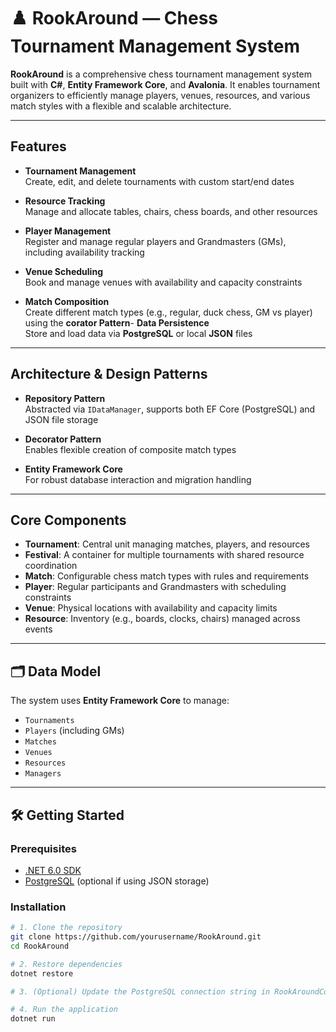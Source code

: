 # ♟️ RookAround — Chess Tournament Management System

**RookAround** is a comprehensive chess tournament management system built with **C#**, **Entity Framework Core**, and **Avalonia**. It enables tournament organizers to efficiently manage players, venues, resources, and various match styles with a flexible and scalable architecture.

---

## Features

- **Tournament Management**  
  Create, edit, and delete tournaments with custom start/end dates

- **Resource Tracking**  
  Manage and allocate tables, chairs, chess boards, and other resources

- **Player Management**  
  Register and manage regular players and Grandmasters (GMs), including availability tracking

- **Venue Scheduling**  
  Book and manage venues with availability and capacity constraints

- **Match Composition**  
  Create different match types (e.g., regular, duck chess, GM vs player) using the **corator Pattern**- **Data Persistence**  
  Store and load data via **PostgreSQL** or local **JSON** files

---

## Architecture & Design Patterns

- **Repository Pattern**  
  Abstracted via `IDataManager`, supports both EF Core (PostgreSQL) and JSON file storage

- **Decorator Pattern**  
  Enables flexible creation of composite match types

- **Entity Framework Core**  
  For robust database interaction and migration handling

---

## Core Components

- **Tournament**: Central unit managing matches, players, and resources  
- **Festival**: A container for multiple tournaments with shared resource coordination  
- **Match**: Configurable chess match types with rules and requirements  
- **Player**: Regular participants and Grandmasters with scheduling constraints  
- **Venue**: Physical locations with availability and capacity limits  
- **Resource**: Inventory (e.g., boards, clocks, chairs) managed across events

---

## 🗂 Data Model

The system uses **Entity Framework Core** to manage:

- `Tournaments`  
- `Players` (including GMs)  
- `Matches`  
- `Venues`  
- `Resources`  
- `Managers`

---

## 🛠 Getting Started

### Prerequisites

- [.NET 6.0 SDK](https://dotnet.microsoft.com/en-us/download/dotnet/6.0)
- [PostgreSQL](https://www.postgresql.org/) (optional if using JSON storage)

### Installation

```bash
# 1. Clone the repository
git clone https://github.com/yourusername/RookAround.git
cd RookAround

# 2. Restore dependencies
dotnet restore

# 3. (Optional) Update the PostgreSQL connection string in RookAroundContext.cs

# 4. Run the application
dotnet run
